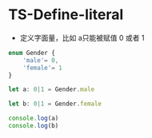 # TS-Define-literal

- 定义字面量，比如 a只能被赋值 0 或者 1

```typescript
enum Gender {
    'male'= 0,
    'female'= 1
}

let a: 0|1 = Gender.male

let b: 0|1 = Gender.female

console.log(a)
console.log(b)

```

